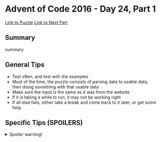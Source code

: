 # Advent of Code 2016 - Day 24, Part 1

[Link to Puzzle](https://adventofcode.com/2016/day/24)
[Link to Next Part](https://github.com/CodingAP/unofficial-aoc-syllabus/blob/main/years/2016/day24/part2.md)

## Summary
summary

## General Tips
- Test often, and test with the examples
- Most of the time, the puzzle consists of parsing data to usable data, then doing something with that usable data
- Make sure the input is the same as it was from the website
- If it is taking a while to run, it may not be working right
- If all else fails, either take a break and come back to it later, or get some help.

## Specific Tips (SPOILERS)
<details> <summary>Spoiler warning!</summary>

specific tips

</details>